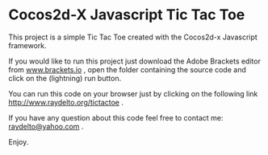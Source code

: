 # Cocos2d-X Javascript Tic Tac Toe

This project is a simple Tic Tac Toe created with the Cocos2d-x Javascript framework.

If you would like to run this project just download the Adobe Brackets editor from www.brackets.io  , open the folder containing the source code and click on the (lightning) run button.

You can run this code on your browser just by clicking on the following link http://www.raydelto.org/tictactoe .

If you have any question about this code feel free to contact me:  raydelto@yahoo.com .

Enjoy.
